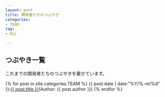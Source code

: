 ```yaml
---
layout: post
title: 開発者たちのつぶやき
categories:
- TEAM
tag:
- ALL

---
```

## つぶやき一覧

これまでの開発者たちのつぶやきを載せています。

{% for post in site.categories.TEAM %}
{{ post.date | date:"%Y/%-m/%d" }}:<a href="{{ post.url }}" class="a-orange">{{ post.title }}</a>(Author: {{ post.author }})
{% endfor %}
<br>
